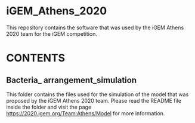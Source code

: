 # iGEM_Athens_2020
This repository contains the software that was used by the iGEM Athens 2020 team for the iGEM competition.

CONTENTS
=========

Bacteria_ arrangement_simulation
----
This folder contains the files used for the simulation of the model that was proposed by the iGEM Athens 2020 team. Please read the README file inside the folder and visit the page https://2020.igem.org/Team:Athens/Model for more information.
